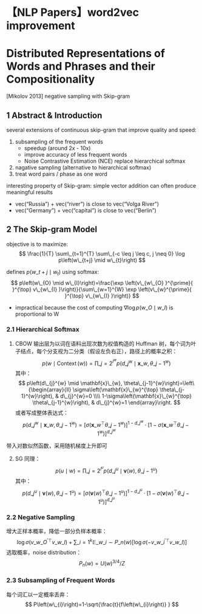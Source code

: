 # 【NLP Papers】word2vec improvement


# Distributed Representations of Words and Phrases and their Compositionality
[Mikolov 2013] negative sampling with Skip-gram

## 1 Abstract & Introduction
several extensions of continuous skip-gram that improve quality and speed:
1. subsampling of the frequent words
	- speedup (around 2x - 10x)
	- improve accuracy of less frequent words
	- Noise Contrastive Estimation (NCE) replace hierarchical softmax
2. nagative sampling (alternative to hierarchical softmax)
3. treat word pairs / phase as one word

interesting property of Skip-gram: simple vector addition can often produce meaningful results
- vec(“Russia”) + vec(“river”) is close to vec(“Volga River”)
- vec(“Germany”) + vec(“capital”) is close to vec(“Berlin”)

## 2 The Skip-gram Model
objective is to maximize:
$$
\frac{1}{T} \sum\_{t=1}^{T} \sum\_{-c \leq j \leq c, j \neq 0} \log p\left(w\_{t+j} \mid w\_{t}\right)
$$

defines $p(w\_{t+j}\mid w_t)$ using softmax:
$$
p\left(w\_{O} \mid w\_{I}\right)=\frac{\exp \left(v\_{w\_{O} }^{\prime}{ }^{\top} v\_{w\_{I} }\right)}{\sum\_{w=1}^{W} \exp \left(v\_{w}^{\prime}{ }^{\top} v\_{w\_{I} }\right)}
$$
- impractical because the cost of computing $\nabla \log p\left(w\_{O} \mid w\_{I}\right)$ is proportional to W

### 2.1 Hierarchical Softmax
1. CBOW
输出层为以词在语料出现次数为权值构造的 Huffman 树，每个词为叶子结点，每个分支视为二分类（假设左负右正），路径上的概率之积：
$$
p(w \mid \operatorname{Context}(w))=\prod\_{j=2}^{l^{w} } p\left(d\_{j}^{w} \mid \mathbf{x}\_{w}, \theta\_{j-1}^{w}\right)
$$
其中：
$$
p\left(d\_{j}^{w} \mid \mathbf{x}\_{w}, \theta\_{j-1}^{w}\right)=\left\{\begin{array}{ll}
\sigma\left(\mathbf{x}\_{w}^{\top} \theta\_{j-1}^{w}\right), & d\_{j}^{w}=0 \\\\
1-\sigma\left(\mathbf{x}\_{w}^{\top} \theta\_{j-1}^{w}\right), & d\_{j}^{w}=1
\end{array}\right.
$$
或者写成整体表达式：
$$
p\left(d\_{j}^{w} \mid \mathbf{x}\_{w}, \theta\_{j-1}^{w}\right)=\left[\sigma\left(\mathbf{x}\_{w}^{\top} \theta\_{j-1}^{w}\right)\right]^{1-d\_{j}^{w} } \cdot\left[1-\sigma\left(\mathbf{x}\_{w}^{\top} \theta\_{j-1}^{w}\right)\right]^{d\_{j}^{w} }
$$

带入对数似然函数，采用随机梯度上升即可

2. SG
同理：
$$
p(u \mid w)=\prod\_{j=2}^{l^{u} } p\left(d\_{j}^{u} \mid \mathbf{v}(w), \theta\_{j-1}^{u}\right)
$$
其中：
$$
p\left(d\_{j}^{u} \mid \mathbf{v}(w), \theta\_{j-1}^{u}\right)=\left[\sigma\left(\mathbf{v}(w)^{\top} \theta\_{j-1}^{u}\right)\right]^{1-d\_{j}^{u} } \cdot\left[1-\sigma\left(\mathbf{v}(w)^{\top} \theta\_{j-1}^{u}\right)\right]^{d\_{j}^{u} }
$$


### 2.2 Negative Sampling
增大正样本概率，降低一部分负样本概率：
$$
\log \sigma\left(v\_{w\_{O} }^{\prime}{ }^{\top} v\_{w\_{I} }\right)+\sum\_{i=1}^{k} \mathbb{E}\_{w\_{i} \sim P\_{n}(w)}\left[\log \sigma\left(-v\_{w\_{i} }^{\prime}{ }^{\top} v\_{w\_{I} }\right)\right]
$$
选取概率，noise distribution：
$$
P_n(w)=U(w)^{3 / 4} / Z
$$

### 2.3 Subsampling of Frequent Words
每个词汇以一定概率丢弃：
$$
P\left(w\_{i}\right)=1-\sqrt{\frac{t}{f\left(w\_{i}\right)} }
$$

